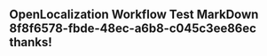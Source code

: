<properties
ms.topic="hero-topic"
ms.test1="hero-topic"
ms.test2="test"/>

## OpenLocalization Workflow Test MarkDown 8f8f6578-fbde-48ec-a6b8-c045c3ee86ec thanks!
